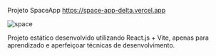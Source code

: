 Projeto SpaceApp
https://space-app-delta.vercel.app

![space](https://github.com/GabrielGarcoaRodrigues/SpaceApp/assets/60533817/f56996cc-3e2b-4af3-a948-7287fe4778c4)


Projeto estático desenvolvido utilizando React.js + Vite, apenas para aprendizado e aperfeiçoar técnicas de desenvolvimento.
